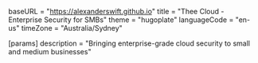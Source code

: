 baseURL = "https://alexanderswift.github.io"
title = "Thee Cloud - Enterprise Security for SMBs"
theme = "hugoplate"
languageCode = "en-us"
timeZone = "Australia/Sydney"

[params]
  description = "Bringing enterprise-grade cloud security to small and medium businesses"
